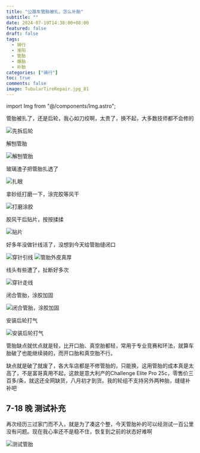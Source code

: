 ```yaml
---
title: "公路车管胎被扎，怎么补胎"
subtitle: ""
date: 2024-07-19T14:38:00+08:00
featured: false
draft: false
tags:
  - 骑行
  - 淮阳
  - 管胎
  - 爆胎
  - 补胎
categories: ["骑行"]
toc: true
comments: false
image: TubularTireRepair.jpg_81
---
```


import Img from "@/components/Img.astro";

管胎被扎了，还是后轮，我心如刀绞啊，太贵了，换不起，大多数技师都不会修的

<Img src="20240718143947.jpg" alt="先拆后轮" />

解刨管胎

<Img src="cc9a297937f92440c3d0eec0ce93932.jpg" alt="解刨管胎" />

玻璃渣子把管胎扎透了

<Img src="202407181439481.jpg" alt="扎眼" />

拿砂纸打磨一下，涂完胶等风干

<Img src="202407181439482.jpg" alt="打磨涂胶" />

胶风干后贴片，按按揉揉

<Img src="20240718143949.jpg" alt="贴片" />

好多年没做针线活了，没想到今天给管胎缝闭口

<Img src="202407181439491.jpg" alt="穿针引线" />

<Img src="202407181439492.jpg" alt="管胎外皮真厚" />

线头有些遭了，扯断好多次

<Img src="202407181439493.jpg" alt="穿针走线" />

闭合管胎，涂胶加固

<Img src="20240718143950.jpg" alt="闭合管胎，涂胶加固" />

安装后轮打气

<Img src="20240718143919.jpg" alt="安装后轮打气" />

管胎缺点就优点就是轻，比开口胎、真空胎都轻，常用于专业竞赛和环法，就算车胎破了也能继续骑的，而开口胎和真空胎不行。

缺点就是破了就废了，各大车店都是不修管胎的，只能换，这用管胎的成本真是太高了，不是富哥真用不起，这款是意大利产的Challenge Elite Pro 25c，零售价三百多/条，就这还全网缺货，八月初才到货。我的轮组不支持另外两种胎，缝缝补补吧

## 7-18 晚 测试补充

再次经历三过家门而不入，就是为了凑这个整，今天管胎补的可以经测试一百公里没有问题。现在我心率还不是稳不住，恢复到之前的状态好难啊

<Img src="21957e908521d8e718c6661e9b79a51.jpg" alt="测试管胎" exif={false} />